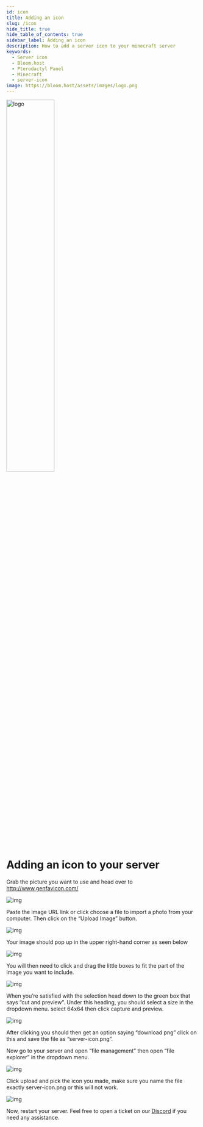 ```yaml
---
id: icon
title: Adding an icon
slug: /icon
hide_title: true
hide_table_of_contents: true
sidebar_label: Adding an icon
description: How to add a server icon to your minecraft server
keywords:
  - Server icon
  - Bloom.host
  - Pterodactyl Panel
  - Minecraft
  - server-icon
image: https://bloom.host/assets/images/logo.png
---
```


<div class="text--center">
<img src="https://bloom.host/logo-white.svg" alt="logo" height="50%" width="50%"/>
<h1>Adding an icon to your server</h1>
</div>

Grab the picture you want to use and head over to http://www.genfavicon.com/


<div class="text--center"><img src={require('../../static/imgs/running_a_server/icon/1.png').default} alt="img"/></div>

Paste the image URL link or click choose a file to import a photo from your computer.
Then click on the “Upload Image” button.

<div class="text--center"><img src={require('../../static/imgs/running_a_server/icon/2.png').default} alt="img"/></div>

Your image should pop up in the upper right-hand corner as seen below

<div class="text--center"><img src={require('../../static/imgs/running_a_server/icon/3.png').default} alt="img"/></div>

You will then need to click and drag the little boxes to fit the part of the image you want to include.

<div class="text--center"><img src={require('../../static/imgs/running_a_server/icon/4.png').default} alt="img"/></div>

When you’re satisfied with the selection head down to the green box that says “cut and preview”. Under this heading, you should select a size in the dropdown menu. select 64x64 then click capture and preview.

<div class="text--center"><img src={require('../../static/imgs/running_a_server/icon/5.png').default} alt="img"/></div>


After clicking you should then get an option saying “download png” click on this and save the file as “server-icon.png”. 

Now go to your server and open “file management” then open “file explorer” in the dropdown menu.

<div class="text--center"><img src={require('../../static/imgs/running_a_server/icon/6.png').default} alt="img"/></div>

Click upload and pick the icon you made, make sure you name the file exactly server-icon.png or this will not work.

<div class="text--center"><img src={require('../../static/imgs/running_a_server/icon/7.png').default} alt="img"/></div>


Now, restart your server. Feel free to open a ticket on our [Discord](https://discord.gg/bloom) if you need any assistance. 



